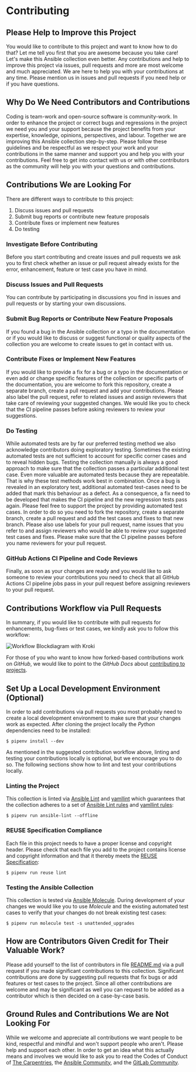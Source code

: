 <!--
SPDX-FileCopyrightText: Helmholtz Centre for Environmental Research (UFZ)
SPDX-FileCopyrightText: Helmholtz-Zentrum Dresden-Rossendorf (HZDR)

SPDX-License-Identifier: Apache-2.0
-->

# Contributing

## Please Help to Improve this Project

You would like to contribute to this project and want to know how to do that?
Let me tell you first that you are awesome because you take care!
Let's make this Ansible collection even better.
Any contributions and help to improve this project via issues, pull requests
and more are most welcome and much appreciated.
We are here to help you with your contributions at any time.
Please mention us in issues and pull requests if you need help or if you have
questions.

## Why Do We Need Contributors and Contributions

Coding is team-work and open-source software is community-work.
In order to enhance the project or correct bugs and regressions in the project
we need you and your support because the project benefits from your expertise,
knowledge, opinions, perspectives, and labour.
Together we are improving this Ansible collection step-by-step.
Please follow these guidelines and be respectful as we respect your work and
your contributions in the same manner and support you and help you with your
contributions.
Feel free to get into contact with us or with other contributors as the
community will help you with your questions and contributions.

## Contributions We are Looking For

There are different ways to contribute to this project:

1. Discuss issues and pull requests
2. Submit bug reports or contribute new feature proposals
3. Contribute fixes or implement new features
4. Do testing

### Investigate Before Contributing

Before you start contributing and create issues and pull requests we ask you
to first check whether an issue or pull request already exists for the error,
enhancement, feature or test case you have in mind.

### Discuss Issues and Pull Requests

You can contribute by participating in discussions you find in issues and
pull requests or by starting your own discussions.

### Submit Bug Reports or Contribute New Feature Proposals

If you found a bug in the Ansible collection or a typo in the documentation or
if you would like to discuss or suggest functional or quality aspects of the
collection you are welcome to create issues to get in contact with us.

### Contribute Fixes or Implement New Features

If you would like to provide a fix for a bug or a typo in the documentation or
even add or change specific features of the collection or specific parts of the
documentation, you are welcome to fork this repository, create a separate
branch, create a pull request and add your contributions.
Please also label the pull request, refer to related issues and assign
reviewers that take care of reviewing your suggested changes.
We would like you to check that the CI pipeline passes before asking reviewers
to review your suggestions.

### Do Testing

While automated tests are by far our preferred testing method we also
acknowledge contributors doing exploratory testing.
Sometimes the existing automated tests are not sufficient to account for
specific corner cases and to reveal hidden bugs.
Testing the collection manually is always a good approach to make sure that the
collection passes a particular additional test case.
Even more valuable are automated tests because they are repeatable.
That is why these test methods work best in combination.
Once a bug is revealed in an exploratory test, additional automated test-cases
need to be added that mark this behaviour as a defect.
As a consequence, a fix need to be developed that makes the CI pipeline and
the new regression tests pass again.
Please feel free to support the project by providing automated test cases.
In order to do so you need to fork the repository, create a separate branch,
create a pull request and add the test cases and fixes to that new branch.
Please also use labels for your pull request, name issues that you refer to
and assign reviewers who would be able to review your suggested test cases and
fixes.
Please make sure that the CI pipeline passes before you name reviewers for your
pull request.

### GitHub Actions CI Pipeline and Code Reviews

Finally, as soon as your changes are ready and you would like to ask someone
to review your contributions you need to check that all GitHub Actions CI
pipeline jobs pass in your pull request before assigning reviewers to your
pull request.

## Contributions Workflow via Pull Requests

In summary, if you would like to contribute with pull requests for
enhancements, bug-fixes or test cases, we kindly ask you to follow this
workflow:

![Workflow Blockdiagram with Kroki](https://kroki.hzdr.de/blockdiag/svg/eNqNU8tO5DAQvPMVrTmRwwrYF7tCcNkT30A4dJyejDXGDm0bNkL8-7YfM3I0WsEpUXd1uV1VHoxT-1HjBG9nAHokhAeDAxm4hc1VB4uLDJZec2vzeJNA9oV80BMGarBfO1A7UnvQW9DeR4KL3s7RGGB6jjLQWzRMOC5Af7UPvpBtHe8blm9dqTDNzuvgeCmwgdGqXQP8LscJm6yAtVmA9bAG-eOAXK9T4DiODfRnlwvpzr1VzgbWQwza2QIOa-LrDoy2AdCOudXbLFY711uRF41Z4NzNqYCmK1xKN0y_OnjCPYGPLFuGHQb4cw8zek_-cK0XTa_EzdDvsuyhc-4rs4_TlPxx1rdWXnZinHI8O85alLkWXcafiKfW1ysJQa6dylcDk6YmdnHOEQI4js7iIjKtFNncZIxjTTZgqgjSiIRe4Uyl2Qbsy10JhHxrBuSv7pDQ7_87_MSLz5ycBBX-8BG5uJNcLxr6zzCL33nxaqP8N8ofzso6H3VNoNVb2zoz0riKuUByhJtWqPWUsKbcxkK61eYj4Pj4lTOO0x2NnnZhMJHa8K-7E9OySs1Jm_LTeT_7B8Nka6c=)

For those of you who want to know how forked-based contributions work on
_GitHub_, we would like to point to the _GitHub Docs_ about
[contributing to projects](https://docs.github.com/en/get-started/quickstart/contributing-to-projects).

## Set Up a Local Development Environment (Optional)

In order to add contributions via pull requests you most probably need to
create a local development environment to make sure that your changes
work as expected.
After cloning the project locally the _Python_ dependencies need to be
installed:

```shell
$ pipenv install --dev
```

As mentioned in the suggested contribution workflow above, linting and testing
your contributions locally is optional, but we encourage you to do so.
The following sections show how to lint and test your contributions locally.

### Linting the Project

This collection is linted via
[Ansible Lint](https://ansible-lint.readthedocs.io/en/latest/)
and
[yamllint](https://yamllint.readthedocs.io/en/stable/)
which guarantees that the collection adheres to a set of
[Ansible Lint rules](https://ansible-lint.readthedocs.io/en/latest/default_rules/)
and
[yamllint rules](https://yamllint.readthedocs.io/en/stable/rules.html):

```shell
$ pipenv run ansible-lint --offline
```

### REUSE Specification Compliance

Each file in this project needs to have a proper license and copyright header.
Please check that each file you add to the project contains license and
copyright information and that it thereby meets the
[REUSE Specification](https://reuse.software/spec/):

```shell
$ pipenv run reuse lint
```

### Testing the Ansible Collection

This collection is tested via
[Ansible Molecule](https://molecule.readthedocs.io/en/latest/).
During development of your changes we would like you to use _Molecule_ and
the existing automated test cases to verify that your changes do not break
existing test cases:

```shell
$ pipenv run molecule test -s unattended_upgrades
```

## How are Contributors Given Credit for Their Valuable Work?

Please add yourself to the list of contributors in file
[README.md](README.md#contributors)
via a pull request if you made significant contributions to this collection.
Significant contributions are done by suggesting pull requests that fix
bugs or add features or test cases to the project.
Since all other contributions are welcome and may be significant as well
you can request to be added as a contributor which is then decided on a
case-by-case basis.

## Ground Rules and Contributions We are Not Looking For

While we welcome and appreciate all contributions we want people to be kind,
respectful and mindful and won't support people who aren't.
Please help and support each other.
In order to get an idea what this actually means and involves we would like to
ask you to read the Codes of Conduct of
[The Carpentries](https://docs.carpentries.org/topic_folders/policies/code-of-conduct.html#code-of-conduct-detailed-view),
the
[Ansible Community](https://docs.ansible.com/ansible/latest/community/code_of_conduct.html#community-code-of-conduct),
and the
[GitLab Community](https://about.gitlab.com/community/contribute/code-of-conduct/).
